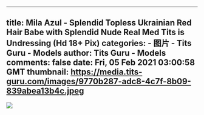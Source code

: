 
---
title: Mila Azul - Splendid Topless Ukrainian Red Hair Babe with Splendid Nude Real Med Tits is Undressing (Hd 18+ Pix)
categories: 
    - 图片
    - Tits Guru - Models
author: Tits Guru - Models
comments: false
date: Fri, 05 Feb 2021 03:00:58 GMT
thumbnail: https://media.tits-guru.com/images/9770b287-adc8-4c7f-8b09-839abea13b4c.jpeg
---

<div>   
<img src="https://media.tits-guru.com/images/9770b287-adc8-4c7f-8b09-839abea13b4c.jpeg" referrerpolicy="no-referrer">  
</div>
            